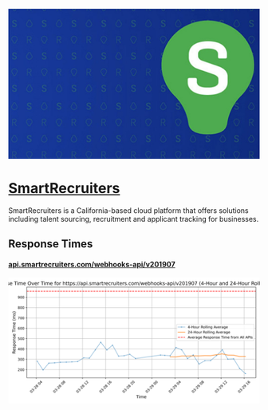 [![Visit SmartRecruiters](imagePreview.jpg)](https://smartrecruiters.com)

# [SmartRecruiters](https://smartrecruiters.com)

SmartRecruiters is a California-based cloud platform that offers solutions including talent sourcing, recruitment and applicant tracking for businesses.

## Response Times

#### [api.smartrecruiters.com/webhooks-api/v201907](https://api.smartrecruiters.com/webhooks-api/v201907)

![api.smartrecruiters.com/webhooks-api/v201907](response-time-charts/6170692e736d617274726563727569746572732e636f6d2f776562686f6f6b732d6170692f76323031393037.svg)
